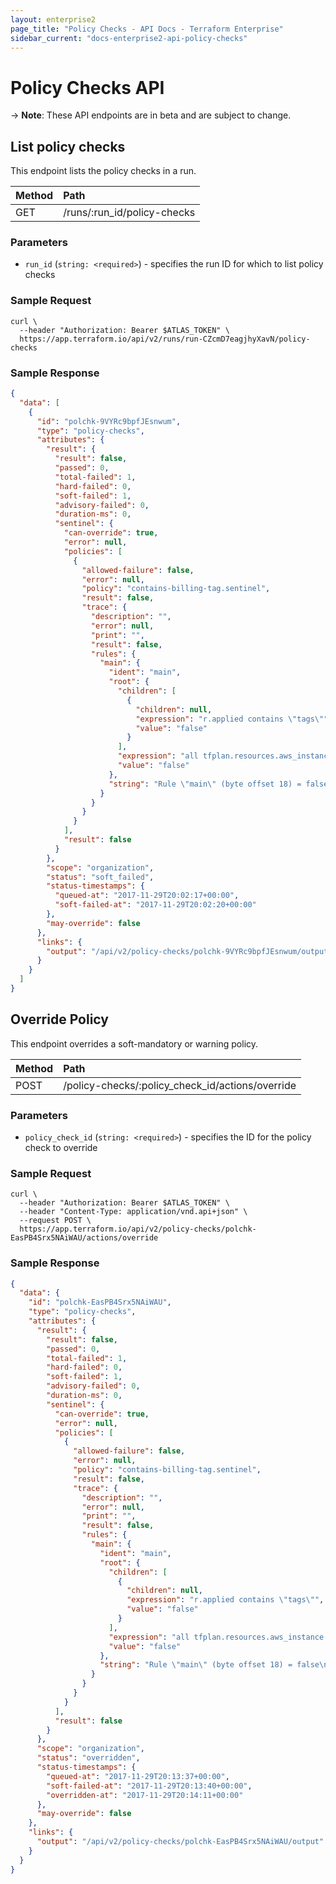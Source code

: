 ```yaml
---
layout: enterprise2
page_title: "Policy Checks - API Docs - Terraform Enterprise"
sidebar_current: "docs-enterprise2-api-policy-checks"
---
```


# Policy Checks API

-> **Note**: These API endpoints are in beta and are subject to change.

## List policy checks

This endpoint lists the policy checks in a run.

| Method | Path           |
| :----- | :------------- |
| GET | /runs/:run_id/policy-checks |

### Parameters

- `run_id` (`string: <required>`) - specifies the run ID for which to list policy checks

### Sample Request

```shell
curl \
  --header "Authorization: Bearer $ATLAS_TOKEN" \
  https://app.terraform.io/api/v2/runs/run-CZcmD7eagjhyXavN/policy-checks
```

### Sample Response

```json
{
  "data": [
    {
      "id": "polchk-9VYRc9bpfJEsnwum",
      "type": "policy-checks",
      "attributes": {
        "result": {
          "result": false,
          "passed": 0,
          "total-failed": 1,
          "hard-failed": 0,
          "soft-failed": 1,
          "advisory-failed": 0,
          "duration-ms": 0,
          "sentinel": {
            "can-override": true,
            "error": null,
            "policies": [
              {
                "allowed-failure": false,
                "error": null,
                "policy": "contains-billing-tag.sentinel",
                "result": false,
                "trace": {
                  "description": "",
                  "error": null,
                  "print": "",
                  "result": false,
                  "rules": {
                    "main": {
                      "ident": "main",
                      "root": {
                        "children": [
                          {
                            "children": null,
                            "expression": "r.applied contains \"tags\"",
                            "value": "false"
                          }
                        ],
                        "expression": "all tfplan.resources.aws_instance as _, instances {\n\tall instances as _, r {\n\t\tr.applied contains \"tags\" and r.applied.tags contains \"billing-id\"\n\t}\n}",
                        "value": "false"
                      },
                      "string": "Rule \"main\" (byte offset 18) = false\n  false (offset 120): r.applied contains \"tags\"\n"
                    }
                  }
                }
              }
            ],
            "result": false
          }
        },
        "scope": "organization",
        "status": "soft_failed",
        "status-timestamps": {
          "queued-at": "2017-11-29T20:02:17+00:00",
          "soft-failed-at": "2017-11-29T20:02:20+00:00"
        },
        "may-override": false
      },
      "links": {
        "output": "/api/v2/policy-checks/polchk-9VYRc9bpfJEsnwum/output"
      }
    }
  ]
}
```

## Override Policy

This endpoint overrides a soft-mandatory or warning policy.

| Method | Path           |
| :----- | :------------- |
| POST | /policy-checks/:policy_check_id/actions/override |

### Parameters

- `policy_check_id` (`string: <required>`) - specifies the ID for the policy check to override

### Sample Request

```shell
curl \
  --header "Authorization: Bearer $ATLAS_TOKEN" \
  --header "Content-Type: application/vnd.api+json" \
  --request POST \
  https://app.terraform.io/api/v2/policy-checks/polchk-EasPB4Srx5NAiWAU/actions/override
```

### Sample Response

```json
{
  "data": {
    "id": "polchk-EasPB4Srx5NAiWAU",
    "type": "policy-checks",
    "attributes": {
      "result": {
        "result": false,
        "passed": 0,
        "total-failed": 1,
        "hard-failed": 0,
        "soft-failed": 1,
        "advisory-failed": 0,
        "duration-ms": 0,
        "sentinel": {
          "can-override": true,
          "error": null,
          "policies": [
            {
              "allowed-failure": false,
              "error": null,
              "policy": "contains-billing-tag.sentinel",
              "result": false,
              "trace": {
                "description": "",
                "error": null,
                "print": "",
                "result": false,
                "rules": {
                  "main": {
                    "ident": "main",
                    "root": {
                      "children": [
                        {
                          "children": null,
                          "expression": "r.applied contains \"tags\"",
                          "value": "false"
                        }
                      ],
                      "expression": "all tfplan.resources.aws_instance as _, instances {\n\tall instances as _, r {\n\t\tr.applied contains \"tags\" and r.applied.tags contains \"billing-id\"\n\t}\n}",
                      "value": "false"
                    },
                    "string": "Rule \"main\" (byte offset 18) = false\n  false (offset 120): r.applied contains \"tags\"\n"
                  }
                }
              }
            }
          ],
          "result": false
        }
      },
      "scope": "organization",
      "status": "overridden",
      "status-timestamps": {
        "queued-at": "2017-11-29T20:13:37+00:00",
        "soft-failed-at": "2017-11-29T20:13:40+00:00",
        "overridden-at": "2017-11-29T20:14:11+00:00"
      },
      "may-override": false
    },
    "links": {
      "output": "/api/v2/policy-checks/polchk-EasPB4Srx5NAiWAU/output"
    }
  }
}
```